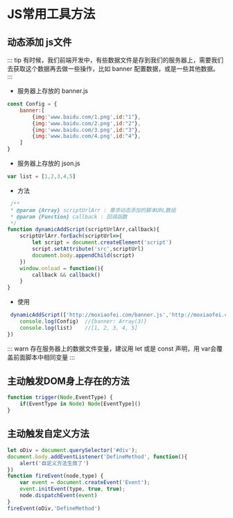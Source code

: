 # JS常用工具方法

## 动态添加 js文件

::: tip
有时候，我们前端开发中，有些数据文件是存到我们的服务器上，需要我们去获取这个数据再去做一些操作，比如 banner 配置数据，或是一些其他数据。
:::

- 服务器上存放的 banner.js

```js
const Config = {
    banner:[
        {img:'www.baidu.com/1.png',id:"1"},
        {img:'www.baidu.com/2.png',id:"2"},
        {img:'www.baidu.com/3.png',id:"3"},
        {img:'www.baidu.com/4.png',id:"4"},
    ]
}
```

- 服务器上存放的 json.js

```js
var list = [1,2,3,4,5]
```

- 方法

```js
 /**
 * @param {Array} scriptUrlArr : 需求动态添加的脚本URL数组
 * @param {Function} callback : 回调函数
 */
function dynamicAddScript(scriptUrlArr,callback){
    scriptUrlArr.forEach(scriptUrl=>{
        let script = document.createElement('script')
        script.setAttribute('src',scriptUrl)
        document.body.appendChild(script) 
    })
    window.onload = function(){
        callback && callback()
    }
}
```

- 使用

```js
 dynamicAddScript(['http://moxiaofei.com/banner.js','http://moxiaofei.com/json.js'],() =>{
    console.log(Config)  //{banner: Array(3)}
    console.log(list)    //[1, 2, 3, 4, 5]
})
```

::: warn
存在服务器上的数据文件变量，建议用 let 或是 const 声明，用 var会覆盖前面脚本中相同变量
:::

## 主动触发DOM身上存在的方法

```js
function trigger(Node,EventType) {
    if(EventType in Node) Node[EventType]()
}
```

## 主动触发自定义方法

```js
let oDiv = document.querySelector('#div');
document.body.addEventListener('DefineMethod', function(){
    alert('自定义方法生效了')
})
function fireEvent(node,type) {
    var event = document.createEvent('Event');
    event.initEvent(type, true, true);
    node.dispatchEvent(event)
}
fireEvent(oDiv,'DefineMethod')
```





